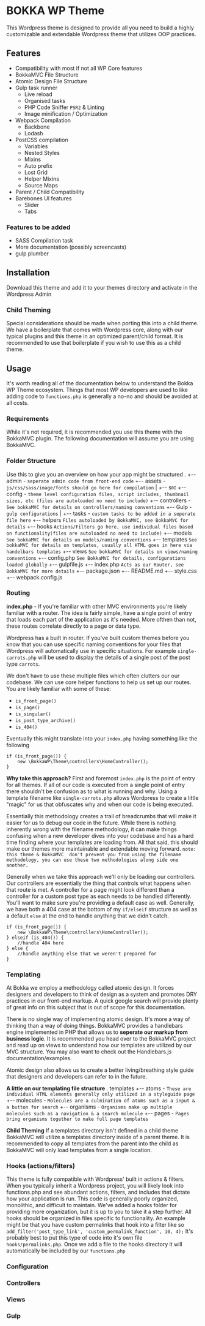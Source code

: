 # BOKKA WP Theme

This Wordpress theme is designed to provide all you need to build a highly customizable and extendable Wordpress theme that utilizes OOP practices.

## Features
 * Compatibility with most if not all WP Core features
 * BokkaMVC File Structure
 * Atomic Design File Structure
 * Gulp task runner
    * Live reload
    * Organised tasks
    * PHP Code Sniffer `PSR2` & Linting 
    * Image minification / Optimization
 * Webpack Compilation
    * Backbone
    * Lodash
 * PostCSS compilation
    * Variables 
    * Nested Styles
    * Mixins
    * Auto prefix
    * Lost Grid
    * Helper Mixins
    * Source Maps
 * Parent / Child Compatibility
 * Barebones UI features
    * Slider
    * Tabs
        
 
### Features to be added
 * SASS Compilation task
 * More documentation (possibly screencasts)
 * gulp plumber
 
## Installation
 
 Download this theme and add it to your themes directory and activate in the Wordpress Admin
 
### Child Theming
 
 Special considerations should be made when porting this into a child theme. We have a boilerplate that comes with Wordpress core, along with our typical plugins and this theme in an optimized parent/child format.
 It is recommended to use that boilerplate if you wish to use this as a child theme.
 
## Usage
 
 It's worth reading all of the documentation below to understand the Bokka WP Theme ecosystem. Things that most WP developers are used to like adding code to `functions.php` is generally a no-no and should be avoided at all costs.
 
### Requirements
 While it's not required, it is recommended you use this theme with the BokkaMVC plugin. The following documentation will assume you are using BokkaMVC.
 
### Folder Structure
Use this to give you an overview on how your app might be structured
 .
 +-- admin - `seperate admin code from front-end code`
 +-- assets - `js/css/sass/image/fonts should go here for compilation`
 |   +-- src
 +-- config - `theme level configuration files, script includes, thumbnail sizes, etc (files are autoloaded no need to include)`
 +-- controllers - `See bokkaMVC for details on controllers/naming conventions`
 +-- Gulp - `gulp configurations`
 |   +-- tasks - `custom tasks to be added in a seperate file here`
 +-- helpers `Files autoloaded by BokkaMVC, see BokkaMVC for details`
 +-- hooks `Actions/Filters go here, use individual files based on functionality(files are autoloaded no need to include)`
 +-- models `See bokkaMVC for details on models/naming conventions`
 +-- templates `See bokkaMVC for details on templates, usually all HTML goes in here via handelbars templates`
 +-- views `See bokkaMVC for details on views/naming conventions`
 +-- config.php `See BokkaMVC for details, configurations loaded globally`
 +-- gulpfile.js
 +-- index.php `Acts as our Router, see BokkaMVC for more details`
 +-- package.json
 +-- README.md
 +-- style.css
 +-- webpack.config.js

### Routing

__index.php__ - If you're familiar with other MVC environments you're likely familiar with a router. The idea is fairly simple, have a single point of entry that loads each part of the application as it's needed. More ofthen than not, these routes correlate directly to a page or data type. 

Wordpress has a built in router. If you've built custom themes before you know that you can use specific naming conventions for your files that Wordpress will automatically use in specific situations. For example `single-carrots.php` will be used to display the details of a single post of the post type `carrots`.

We don't have to use these multiple files which often clutters our our codebase. We can use core helper functions to help us set up our routes. You are likely familiar with some of these:

 * `is_front_page()`
 * `is_page()`
 * `is_singular()`
 * `is_post_type_archive()`
 * `is_404()`
 
Eventually this might translate into your `index.php` having something like the following
```
if (is_front_page()) {
    new \BokkaWP\Theme\controllers\HomeController();
}
```

__Why take this approach?__
First and foremost `index.php` is the point of entry for all themes. If all of our code is executed from a single point of entry there shouldn't be confusion as to what is running and why. Using a template filename like `single-carrots.php` allows Wordpress to create a little "magic" for us that obfuscates why and when our code is being executed.

Essentially this methodology creates a trail of breadcrumbs that will make it easier for us to debug our code in the future. While there is nothing inherently wrong with the filename methodology, it can make things confusing when a new developer dives into your codebase and has a hard time finding where your templates are loading from. All that said, this should make our themes more maintainable and extendable moving forward. `note: this theme & BokkaMVC  don't prevent you from using the filename methodology, you can use these two methodologies along side one another.`

Generally when we take this approach we'll only be loading our controllers. Our controllers are essentially the thing that controls what happens when that route is met. A controller for a page might look different than a controller for a custom post type as each needs to be handled differently. You'll want to make sure you're providing a default case as well. Generally, we have both a 404 case at the bottom of my `if/elseif` structure as well as a default `else` at the end to handle anything that we didn't catch.
```
if (is_front_page()) {
    new \BokkaWP\Theme\controllers\HomeController();
} elseif (is_404()) {
    //handle 404 here
} else {
    //handle anything else that we weren't prepared for
}
```

### Templating

At Bokka we employ a methodology called atomic design. It forces designers and developers to think of design as a system and promotes DRY practices in our front-end markup. A quick google search will provide plenty of great info on this subject that is out of scope for this documentation.

There is no single way of implementing atomic design. It's more a way of thinking than a way of doing things. BokkaMVC provides a handlebars engine implemented in PHP that allows us to __seperate our markup from business logic__. It is recommended you head over to the BokkaMVC project and read up on views to understand how our templates are utilized by our MVC structure. You may also want to check out the Handlebars.js documentation/examples.

Atomic design also allows us to create a better living/breathing style guide that designers and developers can refer to in the future.

__A little on our templating file structure__
 . templates
 +-- atoms - `These are individual HTML elements generally only utilized in a styleguide page`
 +-- molecules - `Molecules are a culmination of atoms such as a input & a button for search`
 +-- organisms - `Organisms make up multiple molecules such as a navigation & a search molecule`
 +-- pages - `Pages bring organisms together to make full page templates`
 
 __Child Theming__
 If a templates directory isn't defined in a child theme BokkaMVC will utilize a templates directory inside of a parent theme. It is recommended to copy all templates from the parent into the child as BokkaMVC will only load templates from a single location.
 
### Hooks (actions/filters)

 This theme is fully compatible with Wordpress' built in actions & filters. When you typically inherit a Wordpress project, you will likely look into functions.php and see abundant actions, filters, and includes that dictate how your application is run. This code is generally poorly organized, monolithic, and difficult to maintain. 
 We've added a hooks folder for providing more organization, but it is up to you to take it a step further. All hooks should be organized in files specific to functionality. An example might be that you have custom permalinks that hook into a filter like so `add_filter('post_type_link', 'custom_permalink_function', 10, 4);` It's probably best to put this type of code into it's own file `hooks/permalinks.php`. Once we add a file to the hooks directory it will automatically be included by our `functions.php`
 
 
### Configuration

### Controllers

### Views

### Gulp